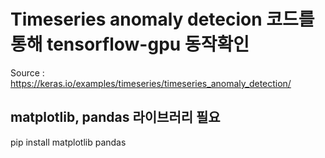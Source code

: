 # Timeseries anomaly detecion 코드를 통해 tensorflow-gpu 동작확인
Source : 
https://keras.io/examples/timeseries/timeseries_anomaly_detection/

## matplotlib, pandas 라이브러리 필요
pip install matplotlib pandas
